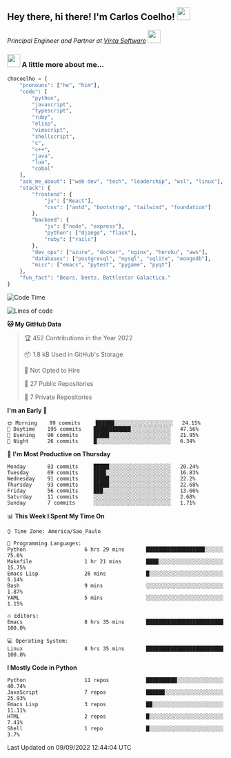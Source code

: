 <h2>Hey there, hi there! I'm Carlos Coelho! <img src="https://emoji.gg/assets/emoji/6680_this_is_fine.png" width="30"></h2>
<p><em>Principal Engineer and Partner at <a href="http://www.vintasoftware.com">Vinta Software</a> <img src="https://emojis.slackmojis.com/emojis/images/1613461409/13263/bongocat_code.gif?1613461409" width="30"> 
</em></p>

### <img src="https://emojis.slackmojis.com/emojis/images/1597320283/10003/catjam.gif?1597320283" width="30"> A little more about me...  

```python
chocoelho = {
    "pronouns": ["he", "him"],
    "code": [
        "python",
        "javascript",
        "typescript",
        "ruby",
        "elisp",
        "vimscript",
        "shellscript",
        "c",
        "c++",
        "java",
        "lua",
        "cobol"
    ],
    "ask_me_about": ["web dev", "tech", "leadership", "wsl", "linux"],
    "stack": {
        "frontend": {
            "js": ["React"],
            "css": ["antd", "bootstrap", "tailwind", "foundation"]
        },
        "backend": {
            "js": ["node", "express"],
            "python": ["django", "flask"],
            "ruby": ["rails"]
        },
        "dev_ops": ["azure", "docker", "nginx", "heroku", "aws"],
        "databases": ["postgresql", "mysql", "sqlite", "mongodb"],
        "misc": ["emacs", "pytest", "pygame", "pyqt"]
    },
    "fun_fact": "Bears, beets, Battlestar Galactica."
}
```

<!--START_SECTION:waka-->
![Code Time](http://img.shields.io/badge/Code%20Time-1%2C689%20hrs%209%20mins-blue)

![Lines of code](https://img.shields.io/badge/From%20Hello%20World%20I%27ve%20Written-32%20Thousand%20lines%20of%20code-blue)

**🐱 My GitHub Data** 

> 🏆 452 Contributions in the Year 2022
 > 
> 📦 1.8 kB Used in GitHub's Storage 
 > 
> 🚫 Not Opted to Hire
 > 
> 📜 27 Public Repositories 
 > 
> 🔑 7 Private Repositories  
 > 
**I'm an Early 🐤** 

```text
🌞 Morning    99 commits     ██████░░░░░░░░░░░░░░░░░░░   24.15% 
🌆 Daytime    195 commits    ████████████░░░░░░░░░░░░░   47.56% 
🌃 Evening    90 commits     █████░░░░░░░░░░░░░░░░░░░░   21.95% 
🌙 Night      26 commits     █░░░░░░░░░░░░░░░░░░░░░░░░   6.34%

```
📅 **I'm Most Productive on Thursday** 

```text
Monday       83 commits     █████░░░░░░░░░░░░░░░░░░░░   20.24% 
Tuesday      69 commits     ████░░░░░░░░░░░░░░░░░░░░░   16.83% 
Wednesday    91 commits     █████░░░░░░░░░░░░░░░░░░░░   22.2% 
Thursday     93 commits     █████░░░░░░░░░░░░░░░░░░░░   22.68% 
Friday       56 commits     ███░░░░░░░░░░░░░░░░░░░░░░   13.66% 
Saturday     11 commits     ░░░░░░░░░░░░░░░░░░░░░░░░░   2.68% 
Sunday       7 commits      ░░░░░░░░░░░░░░░░░░░░░░░░░   1.71%

```


📊 **This Week I Spent My Time On** 

```text
⌚︎ Time Zone: America/Sao_Paulo

💬 Programming Languages: 
Python                   6 hrs 29 mins       ███████████████████░░░░░░   75.6% 
Makefile                 1 hr 21 mins        ████░░░░░░░░░░░░░░░░░░░░░   15.75% 
Emacs Lisp               26 mins             █░░░░░░░░░░░░░░░░░░░░░░░░   5.14% 
Bash                     9 mins              ░░░░░░░░░░░░░░░░░░░░░░░░░   1.87% 
YAML                     5 mins              ░░░░░░░░░░░░░░░░░░░░░░░░░   1.15%

🔥 Editors: 
Emacs                    8 hrs 35 mins       █████████████████████████   100.0%

💻 Operating System: 
Linux                    8 hrs 35 mins       █████████████████████████   100.0%

```

**I Mostly Code in Python** 

```text
Python                   11 repos            ██████████░░░░░░░░░░░░░░░   40.74% 
JavaScript               7 repos             ██████░░░░░░░░░░░░░░░░░░░   25.93% 
Emacs Lisp               3 repos             ██░░░░░░░░░░░░░░░░░░░░░░░   11.11% 
HTML                     2 repos             █░░░░░░░░░░░░░░░░░░░░░░░░   7.41% 
Shell                    1 repo              █░░░░░░░░░░░░░░░░░░░░░░░░   3.7%

```



 Last Updated on 09/09/2022 12:44:04 UTC
<!--END_SECTION:waka-->
